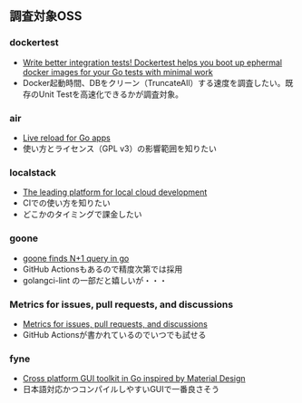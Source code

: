 ## 調査対象OSS
### dockertest
- [Write better integration tests! Dockertest helps you boot up ephermal docker images for your Go tests with minimal work](https://github.com/ory/dockertest)
- Docker起動時間、DBをクリーン（TruncateAll）する速度を調査したい。既存のUnit Testを高速化できるかが調査対象。

### air
- [Live reload for Go apps](https://github.com/cosmtrek/air)
- 使い方とライセンス（GPL v3）の影響範囲を知りたい

### localstack
- [The leading platform for local cloud development](https://github.com/localstack)
- CIでの使い方を知りたい
- どこかのタイミングで課金したい


### goone
- [goone finds N+1 query in go](https://github.com/masibw/goone)
- GitHub Actionsもあるので精度次第では採用
- golangci-lint の一部だと嬉しいが・・・


### Metrics for issues, pull requests, and discussions
- [Metrics for issues, pull requests, and discussions](https://github.blog/2023-07-19-metrics-for-issues-pull-requests-and-discussions/)
- GitHub Actionsが書かれているのでいつでも試せる

### fyne
- [Cross platform GUI toolkit in Go inspired by Material Design](https://github.com/fyne-io/fyne)
- 日本語対応かつコンパイルしやすいGUIで一番良さそう
